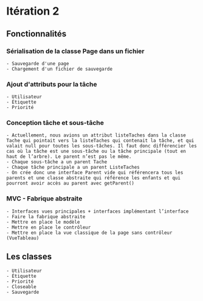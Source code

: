 # Itération 2

## Fonctionnalités

### Sérialisation de la classe Page dans un fichier
    - Sauvegarde d'une page
    - Chargement d'un fichier de sauvegarde

### Ajout d'attributs pour la tâche
    - Utilisateur
    - Étiquette
    - Priorité

### Conception tâche et sous-tâche
    - Actuellement, nous avions un attribut listeTaches dans la classe Tache qui pointait vers la listeTaches qui contenait la tâche, et qui valait null pour toutes les sous-tâches. Il faut donc différencier les cas où la tâche est une sous-tâche ou la tâche principale (tout en haut de l’arbre). Le parent n’est pas le même.
    - Chaque sous-tâche a un parent Tache
    - Chaque tâche principale a un parent ListeTaches
    - On crée donc une interface Parent vide qui référencera tous les parents et une classe abstraite qui référence les enfants et qui pourront avoir accès au parent avec getParent()

### MVC - Fabrique abstraite
    - Interfaces vues principales + interfaces implémentant l’interface
    - Faire la fabrique abstraite
    - Mettre en place le modèle
    - Mettre en place le contrôleur
    - Mettre en place la vue classique de la page sans contrôleur (VueTableau)

## Les classes
    - Utilisateur
    - Étiquette
    - Priorité
    - Closeable
    - Sauvegarde